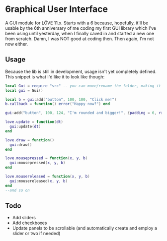 # 6raphical User Interface
A GUI module for LÖVE 11.x. Starts with a 6 because, hopefully, it'll be usable by the 6th anniversary of me coding my first GUI library which I've been using until yesterday, when I finally caved in and started a new one from scratch. Damn, I was NOT good at coding then. Then again, I'm not now either.

## Usage
Because the lib is still in development, usage isn't yet completely defined. This snippet is what I'd like it to look like though:
```lua
local Gui = require "src" -- you can move/rename the folder, making it require "lib.gui" for example
local gui = Gui()

local b = gui:add("button", 100, 100, "Click me!")
b.callback = function() error("Happy now?") end

gui:add("button", 100, 124, "I'm rounded and bigger!", {padding = 6, rx = 4, ry = 4}).callback = function() error("Why'd you click me you doomed us all") end

love.update = function(dt)
  gui:update(dt)
end

love.draw = function()
  gui:draw()
end

love.mousepressed = function(x, y, b)
  gui:mousepressed(x, y, b)
end

love.mousereleased = function(x, y, b)
  gui:mousereleased(x, y, b)
end
--and so on
```

## Todo
* Add sliders
* Add checkboxes
* Update panels to be scrollable (and automatically create and employ a slider or two if needed)
